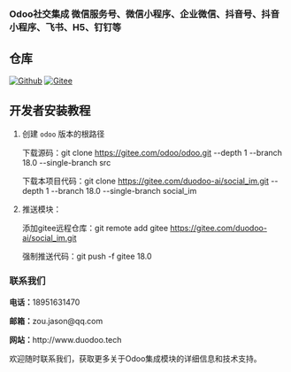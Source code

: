 ### Odoo社交集成 微信服务号、微信小程序、企业微信、抖音号、抖音小程序、飞书、H5、钉钉等


## 仓库

[![Github](http://img.shields.io/badge/主仓库-Github-ee6666.svg?style=flat&colorA=8F8F8F)](https://github.com/duodoo-ai/social_im.git)
[![Gitee](http://img.shields.io/badge/备用仓库-Gitee-875A7B.svg?style=flat&colorA=8F8F8F)](https://gitee.com/duodoo-ai/social_im.git)



## 开发者安装教程

1. 创建 `odoo` 版本的根路径

    下载源码：git clone https://gitee.com/odoo/odoo.git --depth 1 --branch 18.0 --single-branch src
    
    下载本项目代码：git clone https://gitee.com/duodoo-ai/social_im.git --depth 1 --branch 18.0 --single-branch social_im


2. 推送模块：
    
    添加gitee远程仓库：git remote add gitee https://gitee.com/duodoo-ai/social_im.git

    强制推送代码：git push -f gitee 18.0


<h3 class="oe_slogan">联系我们</h3>
<p><strong>电话：</strong>18951631470</p>
<p><strong>邮箱：</strong>zou.jason@qq.com</p>
<p><strong>网站：</strong>http://www.duodoo.tech</p>
<p>欢迎随时联系我们，获取更多关于Odoo集成模块的详细信息和技术支持。</p>






